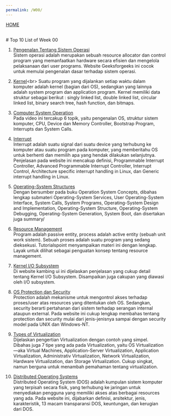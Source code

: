 ```yaml
---
permalink: /W00/
---
```

[HOME](../)

<br>
# Top 10 List of Week 00

1. [Pengenalan Tentang Sistem Operasi](https://www.geeksforgeeks.org/introduction-of-operating-system-set-1/)<br>
Sistem operasi adalah merupakan sebuah resource allocator dan control program yang memanfaatkan hardware secara efisien dan mengelola pelaksanaan dari user programs. Website Geeksforgeeks ini cocok untuk memulai pengenalan dasar terhadap sistem operasi.

2. [Kernel](https://en.wikipedia.org/wiki/Kernel_(operating_system))<br>
Suatu program yang dijalankan setiap waktu dalam komputer adalah kernel (bagian dari OS), sedangkan yang lainnya adalah system program dan application program. Kernel memiliki data struktur sebagai berikut : singly linked list, double linked list, circular linked list, binary search tree, hash function, dan bitmaps.

3. [Computer System Operation](https://www.youtube.com/watch?v=VjPgYcQqqN0)<br>
Pada video ini tercakup 6 topik, yaitu pengenalan OS, struktur sistem komputer, CPU, Device dan Memory Controller, Bootstrap Program, Interrupts dan System Calls.

4. [Interrupt](https://linux-kernel-labs.github.io/refs/heads/master/lectures/interrupts.html)<br>
Interrupt adalah suatu signal dari suatu device yang terhubung ke komputer atau suatu program pada komputer, yang memberitahu OS untuk berhenti dan memilih apa yang hendak dilakukan selanjutnya. Penjelasan pada website ini mencakup definisi, Programmable Interrupt Controller, Advanced Programmable Interrupt Controller, Interrupt Control, Architecture specific interrupt handling in Linux, dan Generic interrupt handling in Linux. 

5. [Operating-System Structures](https://www.cs.uic.edu/~jbell/CourseNotes/OperatingSystems/2_Structures.html)<br>
Dengan bersumber pada buku Operation System Concepts, dibahas lengkap submateri Operating-System Services, User Operating-System Interface, System Calls, System Programs, Operating-System Design and Implementation, Operating-System Structure, Operating-System Debugging, Operating-System Generation, System Boot, dan disertakan juga summary/

6. [Resource Management](https://www.tutorialspoint.com/operating-system-resource-management)<br>
Program adalah passive entity, process adalah active entity (sebuah unit work sistem). Sebuah proses adalah suatu program yang sedang dieksekusi. Tutorialspoint menyampaikan materi ini dengan lengkap. Layak untuk dilihat sebagai penguatan konsep tentang resource management.

7. [Kernel I/O Subsystem](http://kambing.ui.ac.id/bebas/v15/umum/ibam/ibam-os-html/x6158.html)<br>
Di website kambing ui ini dijelaskan penjelasan yang cukup detail tentang Kernel I/O Subsystem. Disampaikan juga cakupan yang diawasi oleh I/O subsystem.

8. [OS Protection dan Security](https://teaching.csse.uwa.edu.au/units/CITS2230/handouts/Lecture11/lecture11.pdf)<br>
Protection adalah mekanisme untuk mengontrol akses terhadap proses/user atas resources yang ditentukan oleh OS. Sedangkan, security berarti pertahanan dari sistem terhadap serangan internal ataupun external. Pada website ini cukup lengkap membahas tentang protection dan security mulai dari jenis-jenisnya sampai dengan security model pada UNIX dan Windows-NT.

9. [Types of Virtualization](https://www.kelsercorp.com/blog/the-7-types-of-virtualization)<br>
Dijelaskan pengertian Virtualization dengan contoh yang simpel. Dibahas juga 7 tipe yang ada pada Virtualization, yaitu OS Virtualization—aka Virtual Machines, Application-Server Virtualization, Application Virtualization, Administrativ Virtualization, Network Virtualization, Hardware Virtualization, dan Storage Virtualization. Cukup singkat, namun berguna untuk menambah pemahaman tentang virtualization.

10. [Distributed Operating Systems](https://teachcomputerscience.com/distributed-operating-system/)<br>
Distributed Operating System (DOS) adalah kumpulan sistem komputer yang terpisah secara fisik, yang terhubung ke jaringan untuk menyediakan pengguna yang memiliki akses atas berbagai resources yang ada. Pada website ini, dijabarkan definisi, arsitektur, jenis, karakteristik, 13 macam transparansi DOS, keuntungan, dan kerugian dari DOS.